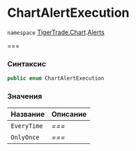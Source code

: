 # ChartAlertExecution

`namespace` [TigerTrade.Chart](../../../).[Alerts](./)

\===

### Синтаксис

```csharp
public enum ChartAlertExecution
```

### Значения

| Название    | Описание |
| ----------- | -------- |
| `EveryTime` | _===_    |
| `OnlyOnce`  | _===_    |
